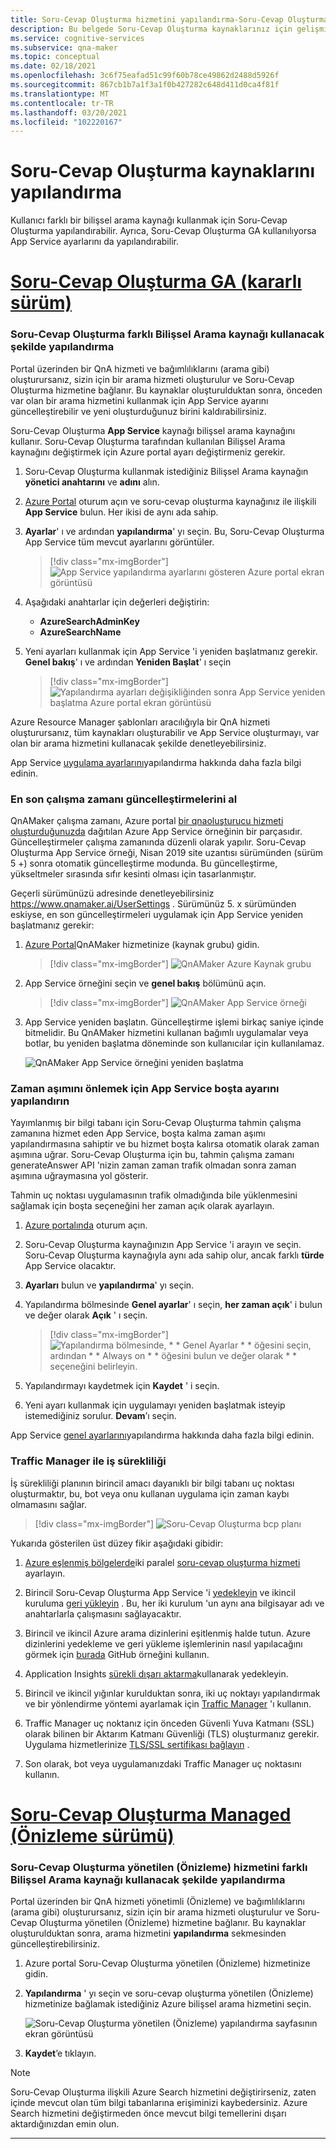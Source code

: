 ```yaml
---
title: Soru-Cevap Oluşturma hizmetini yapılandırma-Soru-Cevap Oluşturma
description: Bu belgede Soru-Cevap Oluşturma kaynaklarınız için gelişmiş yapılandırma özetlenmektedir.
ms.service: cognitive-services
ms.subservice: qna-maker
ms.topic: conceptual
ms.date: 02/18/2021
ms.openlocfilehash: 3c6f75eafad51c99f60b78ce49862d2488d5926f
ms.sourcegitcommit: 867cb1b7a1f3a1f0b427282c648d411d0ca4f81f
ms.translationtype: MT
ms.contentlocale: tr-TR
ms.lasthandoff: 03/20/2021
ms.locfileid: "102220167"
---
```

# <a name="configure-qna-maker-resources"></a>Soru-Cevap Oluşturma kaynaklarını yapılandırma

Kullanıcı farklı bir bilişsel arama kaynağı kullanmak için Soru-Cevap Oluşturma yapılandırabilir. Ayrıca, Soru-Cevap Oluşturma GA kullanılıyorsa App Service ayarlarını da yapılandırabilir.

# <a name="qna-maker-ga-stable-release"></a>[Soru-Cevap Oluşturma GA (kararlı sürüm)](#tab/v1)

### <a name="configure-qna-maker-to-use-different-cognitive-search-resource"></a>Soru-Cevap Oluşturma farklı Bilişsel Arama kaynağı kullanacak şekilde yapılandırma

Portal üzerinden bir QnA hizmeti ve bağımlılıklarını (arama gibi) oluşturursanız, sizin için bir arama hizmeti oluşturulur ve Soru-Cevap Oluşturma hizmetine bağlanır. Bu kaynaklar oluşturulduktan sonra, önceden var olan bir arama hizmetini kullanmak için App Service ayarını güncelleştirebilir ve yeni oluşturduğunuz birini kaldırabilirsiniz.

Soru-Cevap Oluşturma **App Service** kaynağı bilişsel arama kaynağını kullanır. Soru-Cevap Oluşturma tarafından kullanılan Bilişsel Arama kaynağını değiştirmek için Azure portal ayarı değiştirmeniz gerekir.

1. Soru-Cevap Oluşturma kullanmak istediğiniz Bilişsel Arama kaynağın **yönetici anahtarını** ve **adını** alın.

1. [Azure Portal](https://portal.azure.com) oturum açın ve soru-cevap oluşturma kaynağınız ile ilişkili **App Service** bulun. Her ikisi de aynı ada sahip.

1. **Ayarlar**' ı ve ardından **yapılandırma**' yı seçin. Bu, Soru-Cevap Oluşturma App Service tüm mevcut ayarlarını görüntüler.

    > [!div class="mx-imgBorder"]
    > ![App Service yapılandırma ayarlarını gösteren Azure portal ekran görüntüsü](../media/qnamaker-how-to-upgrade-qnamaker/change-search-service-app-service-configuration.png)

1. Aşağıdaki anahtarlar için değerleri değiştirin:

    * **AzureSearchAdminKey**
    * **AzureSearchName**

1. Yeni ayarları kullanmak için App Service 'i yeniden başlatmanız gerekir. **Genel bakış**' ı ve ardından **Yeniden Başlat**' ı seçin

    > [!div class="mx-imgBorder"]
    > ![Yapılandırma ayarları değişikliğinden sonra App Service yeniden başlatma Azure portal ekran görüntüsü](../media/qnamaker-how-to-upgrade-qnamaker/screenshot-azure-portal-restart-app-service.png)

Azure Resource Manager şablonları aracılığıyla bir QnA hizmeti oluşturursanız, tüm kaynakları oluşturabilir ve App Service oluşturmayı, var olan bir arama hizmetini kullanacak şekilde denetleyebilirsiniz.

App Service [uygulama ayarlarını](../../../app-service/configure-common.md#configure-app-settings)yapılandırma hakkında daha fazla bilgi edinin.

### <a name="get-the-latest-runtime-updates"></a>En son çalışma zamanı güncelleştirmelerini al

QnAMaker çalışma zamanı, Azure portal [bir qnaoluşturucu hizmeti oluşturduğunuzda](./set-up-qnamaker-service-azure.md) dağıtılan Azure App Service örneğinin bir parçasıdır. Güncelleştirmeler çalışma zamanında düzenli olarak yapılır. Soru-Cevap Oluşturma App Service örneği, Nisan 2019 site uzantısı sürümünden (sürüm 5 +) sonra otomatik güncelleştirme modunda. Bu güncelleştirme, yükseltmeler sırasında sıfır kesinti olması için tasarlanmıştır.

Geçerli sürümünüzü adresinde denetleyebilirsiniz https://www.qnamaker.ai/UserSettings . Sürümünüz 5. x sürümünden eskiyse, en son güncelleştirmeleri uygulamak için App Service yeniden başlatmanız gerekir:

1. [Azure Portal](https://portal.azure.com)QnAMaker hizmetinize (kaynak grubu) gidin.

    > [!div class="mx-imgBorder"]
    > ![QnAMaker Azure Kaynak grubu](../media/qnamaker-how-to-troubleshoot/qnamaker-azure-resourcegroup.png)

1. App Service örneğini seçin ve **genel bakış** bölümünü açın.

    > [!div class="mx-imgBorder"]
    > ![QnAMaker App Service örneği](../media/qnamaker-how-to-troubleshoot/qnamaker-azure-appservice.png)


1. App Service yeniden başlatın. Güncelleştirme işlemi birkaç saniye içinde bitmelidir. Bu QnAMaker hizmetini kullanan bağımlı uygulamalar veya botlar, bu yeniden başlatma döneminde son kullanıcılar için kullanılamaz.

    ![QnAMaker App Service örneğini yeniden başlatma](../media/qnamaker-how-to-upgrade-qnamaker/qnamaker-appservice-restart.png)

### <a name="configure-app-service-idle-setting-to-avoid-timeout"></a>Zaman aşımını önlemek için App Service boşta ayarını yapılandırın

Yayımlanmış bir bilgi tabanı için Soru-Cevap Oluşturma tahmin çalışma zamanına hizmet eden App Service, boşta kalma zaman aşımı yapılandırmasına sahiptir ve bu hizmet boşta kalırsa otomatik olarak zaman aşımına uğrar. Soru-Cevap Oluşturma için bu, tahmin çalışma zamanı generateAnswer API 'nizin zaman zaman trafik olmadan sonra zaman aşımına uğraymasına yol gösterir.

Tahmin uç noktası uygulamasının trafik olmadığında bile yüklenmesini sağlamak için boşta seçeneğini her zaman açık olarak ayarlayın.

1. [Azure portalında](https://portal.azure.com) oturum açın.
1. Soru-Cevap Oluşturma kaynağınızın App Service 'i arayın ve seçin. Soru-Cevap Oluşturma kaynağıyla aynı ada sahip olur, ancak farklı **türde** App Service olacaktır.
1. **Ayarları** bulun ve **yapılandırma**' yı seçin.
1. Yapılandırma bölmesinde **Genel ayarlar**' ı seçin, **her zaman açık**' i bulun ve değer olarak **Açık** ' ı seçin.

    > [!div class="mx-imgBorder"]
    > ![Yapılandırma bölmesinde, * * Genel Ayarlar * * öğesini seçin, ardından * * Always on * * öğesini bulun ve değer olarak * * seçeneğini belirleyin.](../media/qnamaker-how-to-upgrade-qnamaker/configure-app-service-idle-timeout.png)

1. Yapılandırmayı kaydetmek için **Kaydet** ' i seçin.
1. Yeni ayarı kullanmak için uygulamayı yeniden başlatmak isteyip istemediğiniz sorulur. **Devam**’ı seçin.

App Service [genel ayarlarını](../../../app-service/configure-common.md#configure-general-settings)yapılandırma hakkında daha fazla bilgi edinin.

### <a name="business-continuity-with-traffic-manager"></a>Traffic Manager ile iş sürekliliği

İş sürekliliği planının birincil amacı dayanıklı bir bilgi tabanı uç noktası oluşturmaktır, bu, bot veya onu kullanan uygulama için zaman kaybı olmamasını sağlar.

> [!div class="mx-imgBorder"]
> ![Soru-Cevap Oluşturma bcp planı](../media/qnamaker-how-to-bcp-plan/qnamaker-bcp-plan.png)

Yukarıda gösterilen üst düzey fikir aşağıdaki gibidir:

1. [Azure eşlenmiş bölgelerde](../../../best-practices-availability-paired-regions.md)iki paralel [soru-cevap oluşturma hizmeti](set-up-qnamaker-service-azure.md) ayarlayın.

1. Birincil Soru-Cevap Oluşturma App Service 'i [yedekleyin](../../../app-service/manage-backup.md) ve ikincil kuruluma [geri yükleyin](../../../app-service/web-sites-restore.md) . Bu, her iki kurulum 'un aynı ana bilgisayar adı ve anahtarlarla çalışmasını sağlayacaktır.

1. Birincil ve ikincil Azure arama dizinlerini eşitlenmiş halde tutun. Azure dizinlerini yedekleme ve geri yükleme işlemlerinin nasıl yapılacağını görmek için [burada](https://github.com/pchoudhari/QnAMakerBackupRestore) GitHub örneğini kullanın.

1. Application Insights [sürekli dışarı aktarma](../../../azure-monitor/app/export-telemetry.md)kullanarak yedekleyin.

1. Birincil ve ikincil yığınlar kurulduktan sonra, iki uç noktayı yapılandırmak ve bir yönlendirme yöntemi ayarlamak için [Traffic Manager](../../../traffic-manager/traffic-manager-overview.md) 'ı kullanın.

1. Traffic Manager uç noktanız için önceden Güvenli Yuva Katmanı (SSL) olarak bilinen bir Aktarım Katmanı Güvenliği (TLS) oluşturmanız gerekir. Uygulama hizmetlerinize [TLS/SSL sertifikası bağlayın](../../../app-service/configure-ssl-bindings.md) .

1. Son olarak, bot veya uygulamanızdaki Traffic Manager uç noktasını kullanın.

# <a name="qna-maker-managed-preview-release"></a>[Soru-Cevap Oluşturma Managed (Önizleme sürümü)](#tab/v2)

### <a name="configure-qna-maker-managed-preview-service-to-use-different-cognitive-search-resource"></a>Soru-Cevap Oluşturma yönetilen (Önizleme) hizmetini farklı Bilişsel Arama kaynağı kullanacak şekilde yapılandırma

Portal üzerinden bir QnA hizmeti yönetimli (Önizleme) ve bağımlılıklarını (arama gibi) oluşturursanız, sizin için bir arama hizmeti oluşturulur ve Soru-Cevap Oluşturma yönetilen (Önizleme) hizmetine bağlanır. Bu kaynaklar oluşturulduktan sonra, arama hizmetini **yapılandırma** sekmesinden güncelleştirebilirsiniz.

1. Azure portal Soru-Cevap Oluşturma yönetilen (Önizleme) hizmetinize gidin.

1. **Yapılandırma** ' yı seçin ve soru-cevap oluşturma yönetilen (Önizleme) hizmetinize bağlamak istediğiniz Azure bilişsel arama hizmetini seçin.

    ![Soru-Cevap Oluşturma yönetilen (Önizleme) yapılandırma sayfasının ekran görüntüsü](../media/qnamaker-how-to-upgrade-qnamaker/change-search-service-configuration.png)

1. **Kaydet**’e tıklayın.

> [!NOTE]
> Soru-Cevap Oluşturma ilişkili Azure Search hizmetini değiştirirseniz, zaten içinde mevcut olan tüm bilgi tabanlarına erişiminizi kaybedersiniz. Azure Search hizmetini değiştirmeden önce mevcut bilgi temellerini dışarı aktardığınızdan emin olun.

---

